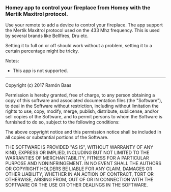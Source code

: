 
### Homey app to control your fireplace from Homey with the Mertik Maxitrol protocol.

Use your remote to add a device to control your fireplace. The app support the Mertik Maxitrol protocol used on the 433 Mhz frequency. This is used by several brands like Bellfires, Dru etc.

Setting it to full on or off should work without a problem, setting it to a certain percentage might be tricky.

Notes:

* This app is not supported.

----------


Copyright (c) 2017 Ramón Baas

Permission is hereby granted, free of charge, to any person obtaining a copy of this software and associated documentation files (the "Software"), to deal in the Software without restriction, including without limitation the rights to use, copy, modify, merge, publish, distribute, sublicense, and/or sell copies of the Software, and to permit persons to whom the Software is furnished to do so, subject to the following conditions:

The above copyright notice and this permission notice shall be included in all copies or substantial portions of the Software.

THE SOFTWARE IS PROVIDED "AS IS", WITHOUT WARRANTY OF ANY KIND, EXPRESS OR IMPLIED, INCLUDING BUT NOT LIMITED TO THE WARRANTIES OF MERCHANTABILITY, FITNESS FOR A PARTICULAR PURPOSE AND NONINFRINGEMENT. IN NO EVENT SHALL THE AUTHORS OR COPYRIGHT HOLDERS BE LIABLE FOR ANY CLAIM, DAMAGES OR OTHER LIABILITY, WHETHER IN AN ACTION OF CONTRACT, TORT OR OTHERWISE, ARISING FROM, OUT OF OR IN CONNECTION WITH THE SOFTWARE OR THE USE OR OTHER DEALINGS IN THE SOFTWARE.
